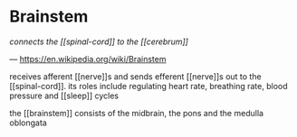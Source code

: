 # Brainstem

_connects the [[spinal-cord]] to the [[cerebrum]]_

&mdash; <https://en.wikipedia.org/wiki/Brainstem>

receives afferent [[nerve]]s and sends efferent [[nerve]]s out to the [[spinal-cord]]. its roles include regulating heart rate, breathing rate, blood pressure and [[sleep]] cycles

the [[brainstem]] consists of the midbrain, the pons and the medulla oblongata
